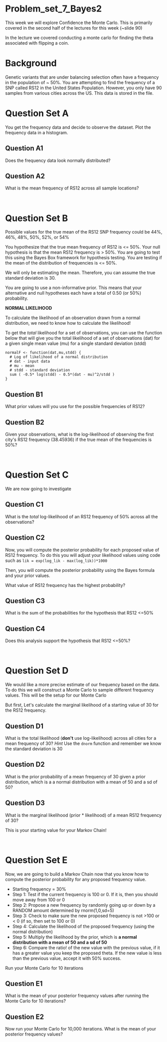 # Problem_set_7_Bayes2

This week we will explore Confidence the Monte Carlo. This is primarily covered in the second half of the lectures for this week (~slide 90)

In the lecture we covered conducting a monte carlo for finding the theta associated with flipping a coin. 


# Background

Genetic variants that are under balancing selection often have a frequency in the population of ~ 50%. You are attempting to find the frequency of a SNP called RS12 in the United States Population. However, you only have 90 samples from various cities across the US. This data is stored in the file. 

# Question Set A

You get the frequency data and decide to observe the dataset. Plot the frequency data in a histogram.

## Question A1
Does the frequency data look normally distributed?

## Question A2
What is the mean frequency of RS12 across all sample locations? 

&nbsp;

# Question Set B 

Possible values for the true mean of the RS12 SNP frequency could be 44%, 46%, 48%, 50%, 52%, or 54%

You hypothesize that the true mean frequency of RS12 is <= 50%. Your null hypothesis is that the mean RS12 frequency is > 50%. You are going to test this using the Bayes Box framework for hypothesis testing. You are testing if the mean of the distribution of frequencies is <= 50%. 

We will only be estimating the mean. Therefore, you can assume the true standard deviation is 30.

You are going to use a non-informative prior. This means that your alternative and null hypotheses each have a total of 0.50 (or 50%) probability. 

**NORMAL LIKELIHOOD**

To calculate the likelihood of an observation drawn from a normal distribution, we need to know how to calculate the likelihood! 

To get the _total_ likelihood for a set of observations, you can use the function below that will give you the total likelihood of a set of observations (dat) for a given single mean value (mu) for a single standard deviation (stdd)

```
normalF <- function(dat,mu,stdd) {
  # Log of likelihood of a normal distribution
  # dat - input data
  # mu - mean
  # stdd - standard deviation 
  sum ( -0.5* log(stdd) - 0.5*(dat - mu)^2/stdd )
}

```

## Question B1 

What prior values will you use for the possible frequencies of RS12?

## Question B2 

Given your observations, what is the log-likelihood of observing the first city's RS12 frequency (38.45936) if the true mean of the frequencies is 50%?

&nbsp;

# Question Set C

We are now going to investigate 

## Question C1 

What is the _total_ log-likelihood of an RS12 frequency of 50% across all the observations? 

## Question C2

Now, you will compute the posterior probability for each proposed value of RS12 frequency. To do this you will adjust your likelihood values using code such as ```lik = exp(log_lik - max(log_lik))*1000```

Then, you will compute the posterior probability using the Bayes formula and your prior values. 

What value of RS12 frequency has the highest probability? 

## Question C3

What is the sum of the probabilities for the hypothesis that RS12 <=50%

## Question C4

Does this analysis support the hypothesis that RS12 <=50%?

&nbsp;

# Question Set D

We would like a more precise estimate of our frequency based on the data. To do this we will construct a Monte Carlo to sample different frequency values. This will be the setup for our Monte Carlo 

But first, Let's calculate the marginal likelihood of a starting value of 30 for the RS12 frequency. 

## Question D1

What is the total likelihood (**don't** use log-likelihood) across all cities for a mean frequency of 30? _Hint_ Use the ```dnorm``` function and remember we know the standard deviation is 30

## Question D2

What is the prior probability of a mean frequency of 30 given a prior distribution, which is a a normal distribution with a mean of 50 and a sd of 50?

## Question D3

What is the marginal likelihood (prior * likelihood) of a mean RS12 frequency of 30? 

This is your starting value for your Markov Chain! 

&nbsp;

# Question Set E

Now, we are going to build a Markov Chain now that you know how to compute the posterior probability for any proposed frequency value. 

- Starting frequency = 30%
- Step 1: Test if the current frequency is 100 or 0. If it is, then you should move away from 100 or 0
- Step 2: Propose a new frequency by randomly going up or down by a RANDOM amount determined by rnorm(1,0,sd=5)
- Step 3: Check to make sure the new proposed frequency is not >100 or < 0 (if so, then set to 100 or 0)
- Step 4: Calculate the likelihood of the proposed frequency (using the normal distribution)
- Step 5: Multiply the likelihood by the prior, which is **a normal distribution with a mean of 50 and a sd of 50**
- Step 6: Compare the ratio! of the new value with the previous value, if it has a greater value you keep the proposed theta. If the new value is less than the previous value, accept it with 50% success.

Run your Monte Carlo for 10 iterations

## Question E1

What is the mean of your posterior frequency values after running the Monte Carlo for 10 iterations?


## Question E2

Now run your Monte Carlo for 10,000 iterations. What is the mean of your posterior frequency values?








